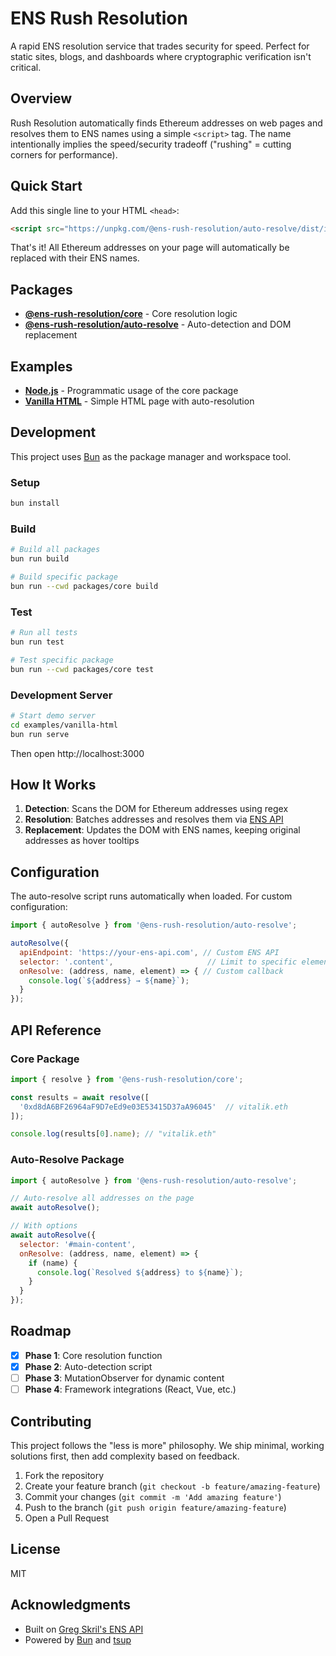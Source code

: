 # ENS Rush Resolution

A rapid ENS resolution service that trades security for speed. Perfect for static sites, blogs, and dashboards where cryptographic verification isn't critical.

## Overview

Rush Resolution automatically finds Ethereum addresses on web pages and resolves them to ENS names using a simple `<script>` tag. The name intentionally implies the speed/security tradeoff ("rushing" = cutting corners for performance).

## Quick Start

Add this single line to your HTML `<head>`:

```html
<script src="https://unpkg.com/@ens-rush-resolution/auto-resolve/dist/index.global.js"></script>
```

That's it! All Ethereum addresses on your page will automatically be replaced with their ENS names.

## Packages

- **[@ens-rush-resolution/core](./packages/core/)** - Core resolution logic
- **[@ens-rush-resolution/auto-resolve](./packages/auto-resolve/)** - Auto-detection and DOM replacement

## Examples

- **[Node.js](./examples/nodejs/)** - Programmatic usage of the core package
- **[Vanilla HTML](./examples/vanilla-html/)** - Simple HTML page with auto-resolution

## Development

This project uses [Bun](https://bun.sh) as the package manager and workspace tool.

### Setup

```bash
bun install
```

### Build

```bash
# Build all packages
bun run build

# Build specific package
bun run --cwd packages/core build
```

### Test

```bash
# Run all tests
bun run test

# Test specific package
bun run --cwd packages/core test
```

### Development Server

```bash
# Start demo server
cd examples/vanilla-html
bun run serve
```

Then open http://localhost:3000

## How It Works

1. **Detection**: Scans the DOM for Ethereum addresses using regex
2. **Resolution**: Batches addresses and resolves them via [ENS API](https://github.com/gskril/ens-api)
3. **Replacement**: Updates the DOM with ENS names, keeping original addresses as hover tooltips

## Configuration

The auto-resolve script runs automatically when loaded. For custom configuration:

```javascript
import { autoResolve } from '@ens-rush-resolution/auto-resolve';

autoResolve({
  apiEndpoint: 'https://your-ens-api.com', // Custom ENS API
  selector: '.content',                     // Limit to specific element
  onResolve: (address, name, element) => { // Custom callback
    console.log(`${address} → ${name}`);
  }
});
```

## API Reference

### Core Package

```javascript
import { resolve } from '@ens-rush-resolution/core';

const results = await resolve([
  '0xd8dA6BF26964aF9D7eEd9e03E53415D37aA96045'  // vitalik.eth
]);

console.log(results[0].name); // "vitalik.eth"
```

### Auto-Resolve Package

```javascript
import { autoResolve } from '@ens-rush-resolution/auto-resolve';

// Auto-resolve all addresses on the page
await autoResolve();

// With options
await autoResolve({
  selector: '#main-content',
  onResolve: (address, name, element) => {
    if (name) {
      console.log(`Resolved ${address} to ${name}`);
    }
  }
});
```

## Roadmap

- [x] **Phase 1**: Core resolution function
- [x] **Phase 2**: Auto-detection script  
- [ ] **Phase 3**: MutationObserver for dynamic content
- [ ] **Phase 4**: Framework integrations (React, Vue, etc.)

## Contributing

This project follows the "less is more" philosophy. We ship minimal, working solutions first, then add complexity based on feedback.

1. Fork the repository
2. Create your feature branch (`git checkout -b feature/amazing-feature`)
3. Commit your changes (`git commit -m 'Add amazing feature'`)
4. Push to the branch (`git push origin feature/amazing-feature`)
5. Open a Pull Request

## License

MIT

## Acknowledgments

- Built on [Greg Skril's ENS API](https://github.com/gskril/ens-api)
- Powered by [Bun](https://bun.sh) and [tsup](https://tsup.egoist.dev)